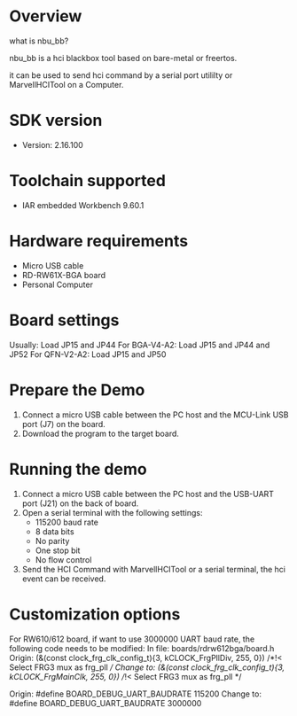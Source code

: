 Overview
========
what is nbu_bb?

nbu_bb is a hci blackbox tool based on bare-metal or freertos.

it can be used to send hci command by a serial port utililty or MarvellHCITool on a Computer.


SDK version
===========
- Version: 2.16.100

Toolchain supported
===================
- IAR embedded Workbench  9.60.1

Hardware requirements
=====================
- Micro USB cable
- RD-RW61X-BGA board
- Personal Computer

Board settings
==============
Usually: Load JP15 and JP44
For BGA-V4-A2: Load JP15 and JP44 and JP52
For QFN-V2-A2: Load JP15 and JP50

Prepare the Demo
================
1.  Connect a micro USB cable between the PC host and the MCU-Link USB port (J7) on the board.
2.  Download the program to the target board.

Running the demo
================
1.  Connect a micro USB cable between the PC host and the USB-UART port (J21) on the back of board.
2.  Open a serial terminal with the following settings:
    - 115200 baud rate
    - 8 data bits
    - No parity
    - One stop bit
    - No flow control
3.  Send the HCI Command with MarvellHCITool or a serial terminal, the hci event can be received.

Customization options
=====================
For RW610/612 board, if want to use 3000000 UART baud rate, the following code needs to be modified:
In file: boards/rdrw612bga/board.h
Origin:
    (&(const clock_frg_clk_config_t){3, kCLOCK_FrgPllDiv, 255, 0}) /*!< Select FRG3 mux as frg_pll */
Change to:
    (&(const clock_frg_clk_config_t){3, kCLOCK_FrgMainClk, 255, 0}) /*!< Select FRG3 mux as frg_pll */

Origin:
#define BOARD_DEBUG_UART_BAUDRATE 115200
Change to:
#define BOARD_DEBUG_UART_BAUDRATE 3000000
